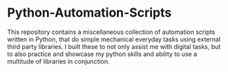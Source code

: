 # Python-Automation-Scripts
This repository contains a miscellaneous collection of automation scripts written in Python, that do simple mechanical everyday tasks using external third party libraries.
I built these to not only assist me with digital tasks, but to also practice and showcase my python skills and ability to use a multitude of libraries in conjunction.

